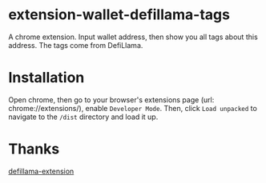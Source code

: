 # extension-wallet-defillama-tags
A chrome extension. Input wallet address, then show you all tags about this address. The tags come from DefiLlama.

# Installation
Open chrome, then go to your browser's extensions page (url: chrome://extensions/), enable `Developer Mode`.
Then, click `Load unpacked` to navigate to the `/dist` directory and load it up.

# Thanks
[defillama-extension](https://github.com/DefiLlama/defillama-extension)